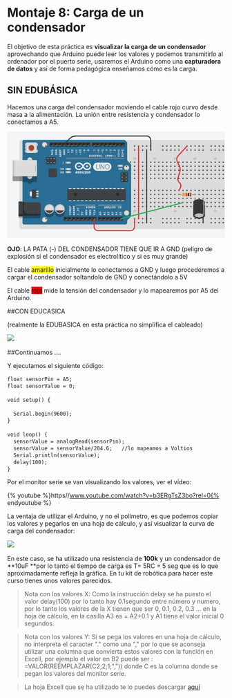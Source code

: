 
# Montaje 8: Carga de un condensador

El objetivo de esta práctica es **visualizar la carga de un condensador** aprovechando que Arduino puede leer los valores y podemos transmitirlo al ordenador por el puerto serie, usaremos el Arduino como una **capturadora de datos** y así de forma pedagógica enseñamos cómo es la carga.

## SIN EDUBÁSICA

Hacemos una carga del condensador moviendo el cable rojo curvo desde masa a la alimentación. La unión entre resistencia y condensador lo conectamos a A5.

![](/assets/cargacond.png)

**OJO**: LA PATA (-) DEL CONDENSADOR TIENE QUE IR A GND (peligro de explosión si el condensador es electrolítico y si es muy grande)

El cable <span style="background-color:yellow">amarillo</span> inicialmente lo conectamos a GND y luego procederemos a cargar el condensador soltandolo de GND y conectándolo a 5V

El cable <span style="background-color:red">rojo</span> mide la tensión del condensador y lo mapearemos por A5 del Arduino.

##CON EDUCASICA


(realmente la EDUBASICA en esta práctica no simplifica el cableado)

![](img/img1.4.png)

##Continuamos ....

Y ejecutamos el siguiente código:

```cpp+lineNumbers:true
float sensorPin = A5;    
float sensorValue = 0;  

void setup() {
 
  Serial.begin(9600);  
}

void loop() {
  sensorValue = analogRead(sensorPin); 
  sensorValue = sensorValue/204.6;   //lo mapeamos a Voltios
  Serial.println(sensorValue);
  delay(100);  
}
```

Por el monitor serie se van visualizando los valores, ver el vídeo:

{% youtube %}https//www.youtube.com/watch?v=b3ERgTsZ3bo?rel=0{% endyoutube %}

La ventaja de utilizar el Arduino, y no el polímetro, es que podemos copiar los valores y pegarlos en una hoja de cálculo, y así visualizar la curva de carga del condensador:

![](img/img0.7.png)

En este caso, se ha utilizado una resistencia de **100k** y un condensador de **10uF **por lo tanto el tiempo de carga es T= 5RC = 5 seg que es lo que aproximadamente refleja la gráfica. En tu kit de robótica para hacer este curso tienes unos valores parecidos.

> Nota con los valores X: Como la instrucción delay se ha puesto el valor delay(100) por lo tanto hay 0.1segundo entre número y numero, por lo tanto los valores de la X tienen que ser 0, 0.1, 0.2, 0.3 ... en la hoja de cálculo, en la casilla A3 es = A2+0.1 y A1 tiene el valor inicial 0 segundos.

> Nota con los valores Y: Si se pega los valores en una hoja de cálculo, no interpreta el caracter "." como una "," por lo que se aconseja utilizar una columna que convierta estos valores con la función en Excell, por ejemplo el valor en B2 puede ser : =VALOR(REEMPLAZAR(C2;2;1;",")) donde C es la columna donde se pegan los valores del monitor serie.

> La hoja Excell que se ha utilizado te lo puedes descargar [aquí](http://aularagon.catedu.es/materialesaularagon2013/Arduino-codigo/3_Electronica_analogica/calculo_carga.xlsx)


